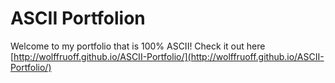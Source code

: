 # ASCII Portfolion

Welcome to my portfolio that is 100% ASCII! Check it out here [http://wolffruoff.github.io/ASCII-Portfolio/](http://wolffruoff.github.io/ASCII-Portfolio/)